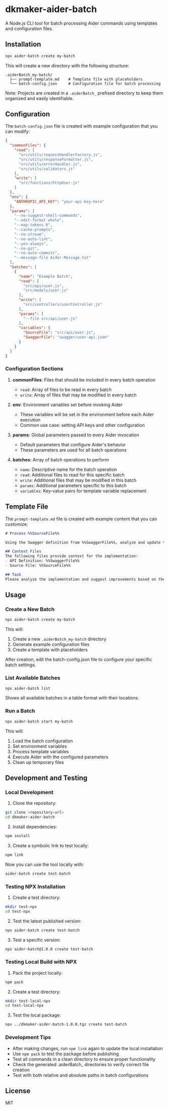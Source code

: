 # dkmaker-aider-batch

A Node.js CLI tool for batch processing Aider commands using templates and configuration files.

## Installation

```bash
npx aider-batch create my-batch
```

This will create a new directory with the following structure:

```
.aiderBatch_my-batch/
  ├── prompt-template.md    # Template file with placeholders
  └── batch-config.json     # Configuration file for batch processing
```

Note: Projects are created in a `.aiderBatch_` prefixed directory to keep them organized and easily identifiable.

## Configuration

The `batch-config.json` file is created with example configuration that you can modify:

```json
{
  "commonFiles": {
    "read": [
      "src/utils/requestHandlerFactory.js",
      "src/utils/responseFormatter.js",
      "src/utils/errorHandler.js",
      "src/utils/validators.js"
    ],
    "write": [
      "src/functions/httpUser.js"
    ]
  },
  "env": {
    "ANTHROPIC_API_KEY": "your-api-key-here"
  },
  "params": [
    "--no-suggest-shell-commands",
    "--edit-format whole",
    "--map-tokens 0",
    "--cache-prompts",
    "--no-stream",
    "--no-auto-lint",
    "--yes-always",
    "--no-git",
    "--no-auto-commits",
    "--message-file Aider-Message.txt"
  ],
  "batches": [
    {
      "name": "Example Batch",
      "read": [
        "src/api/user.js",
        "src/models/user.js"
      ],
      "write": [
        "src/controllers/userController.js"
      ],
      "params": [
        "--file src/api/user.js"
      ],
      "variables": {
        "SourceFile": "src/api/user.js",
        "SwaggerFile": "swagger/user-api.json"
      }
    }
  ]
}
```

### Configuration Sections

1. **commonFiles**: Files that should be included in every batch operation
   - `read`: Array of files to be read in every batch
   - `write`: Array of files that may be modified in every batch

2. **env**: Environment variables set before invoking Aider
   - These variables will be set in the environment before each Aider execution
   - Common use case: setting API keys and other configuration

3. **params**: Global parameters passed to every Aider invocation
   - Default parameters that configure Aider's behavior
   - These parameters are used for all batch operations

4. **batches**: Array of batch operations to perform
   - `name`: Descriptive name for the batch operation
   - `read`: Additional files to read for this specific batch
   - `write`: Additional files that may be modified in this batch
   - `params`: Additional parameters specific to this batch
   - `variables`: Key-value pairs for template variable replacement

## Template File

The `prompt-template.md` file is created with example content that you can customize:

```markdown
# Process %%SourceFile%%

Using the Swagger definition from %%SwaggerFile%%, analyze and update the implementation.

## Context Files
The following files provide context for the implementation:
- API Definition: %%SwaggerFile%%
- Source File: %%SourceFile%%

## Task
Please analyze the implementation and suggest improvements based on the Swagger definition.
```

## Usage

### Create a New Batch

```bash
npx aider-batch create my-batch
```

This will:
1. Create a new `.aiderBatch_my-batch` directory
2. Generate example configuration files
3. Create a template with placeholders

After creation, edit the batch-config.json file to configure your specific batch settings.

### List Available Batches

```bash
npx aider-batch list
```

Shows all available batches in a table format with their locations.

### Run a Batch

```bash
npx aider-batch start my-batch
```

This will:
1. Load the batch configuration
2. Set environment variables
3. Process template variables
4. Execute Aider with the configured parameters
5. Clean up temporary files

## Development and Testing

### Local Development

1. Clone the repository:
```bash
git clone <repository-url>
cd dkmaker-aider-batch
```

2. Install dependencies:
```bash
npm install
```

3. Create a symbolic link to test locally:
```bash
npm link
```

Now you can use the tool locally with:
```bash
aider-batch create test-batch
```

### Testing NPX Installation

1. Create a test directory:
```bash
mkdir test-npx
cd test-npx
```

2. Test the latest published version:
```bash
npx aider-batch create test-batch
```

3. Test a specific version:
```bash
npx aider-batch@1.0.0 create test-batch
```

### Testing Local Build with NPX

1. Pack the project locally:
```bash
npm pack
```

2. Create a test directory:
```bash
mkdir test-local-npx
cd test-local-npx
```

3. Test the local package:
```bash
npx ../dkmaker-aider-batch-1.0.0.tgz create test-batch
```

### Development Tips

- After making changes, run `npm link` again to update the local installation
- Use `npm pack` to test the package before publishing
- Test all commands in a clean directory to ensure proper functionality
- Check the generated .aiderBatch_ directories to verify correct file creation
- Test with both relative and absolute paths in batch configurations

## License

MIT
